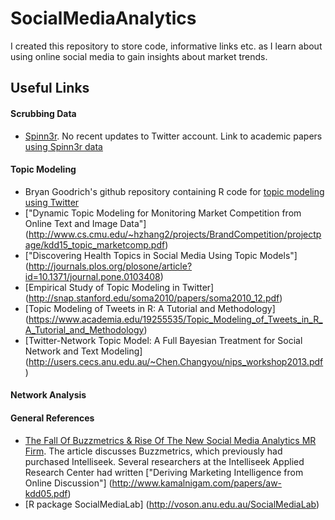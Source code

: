 # SocialMediaAnalytics


I created this repository to store code, informative links etc. as I learn about using online social media to gain insights about market trends.

## Useful Links
#### Scrubbing Data
* [Spinn3r](http://spinn3r.com/).  No recent updates to Twitter account. Link to academic papers [using Spinn3r data](https://scholar.google.com/scholar?q=spinn3r/)
 
#### Topic Modeling
* Bryan Goodrich's github repository containing R code for [topic modeling using Twitter](https://gist.github.com/bryangoodrich/7b5ef683ce8db592669e/)
* ["Dynamic Topic Modeling for Monitoring Market Competition from Online Text and Image Data"] (http://www.cs.cmu.edu/~hzhang2/projects/BrandCompetition/projectpage/kdd15_topic_marketcomp.pdf)
* ["Discovering Health Topics in Social Media Using Topic Models"] (http://journals.plos.org/plosone/article?id=10.1371/journal.pone.0103408)
* [Empirical Study of Topic Modeling in Twitter] (http://snap.stanford.edu/soma2010/papers/soma2010_12.pdf)
* [Topic Modeling of Tweets in R: A Tutorial and Methodology] (https://www.academia.edu/19255535/Topic_Modeling_of_Tweets_in_R_A_Tutorial_and_Methodology)
* [Twitter-Network Topic Model: A Full Bayesian Treatment for Social Network and Text Modeling] (http://users.cecs.anu.edu.au/~Chen.Changyou/nips_workshop2013.pdf)

#### Network Analysis
#### General References
* [The Fall Of Buzzmetrics & Rise Of The New Social Media Analytics MR Firm](http://www.greenbookblog.org/2013/04/22/the-fall-of-buzzmetrics-rise-of-the-new-social-media-analytics-mr-firms/).  The article discusses Buzzmetrics, which previously had purchased Intelliseek.  Several researchers at the Intelliseek Applied Research Center had written ["Deriving Marketing Intelligence from Online Discussion"] (http://www.kamalnigam.com/papers/aw-kdd05.pdf)
* [R package SocialMediaLab] (http://voson.anu.edu.au/SocialMediaLab)
